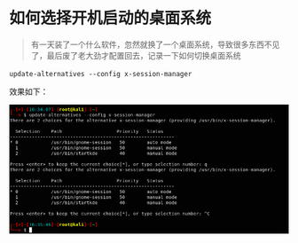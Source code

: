 # 如何选择开机启动的桌面系统

> 有一天装了一个什么软件，忽然就换了一个桌面系统，导致很多东西不见了，最后废了老大劲才配置回去，记录一下如何切换桌面系统

`update-alternatives --config x-session-manager`

效果如下：

![xsession](images/2019/03/xsession.png)

